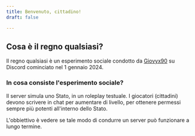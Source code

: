 ```yaml
---
title: Benvenuto, cittadino!
draft: false

---
```

 
## Cosa è il regno qualsiasi?

Il regno qualsiasi è un esperimento sociale condotto da [Giovyx90](https://giovyx90.net) su Discord cominciato nel 1 gennaio 2024.

### In cosa consiste l'esperimento sociale?

Il server simula uno Stato, in un roleplay testuale.
I giocatori (cittadini) devono scrivere in chat per aumentare di livello, per ottenere permessi sempre più potenti all'interno dello Stato.

L'obbiettivo è vedere se tale modo di condurre un server può funzionare a lungo termine.
